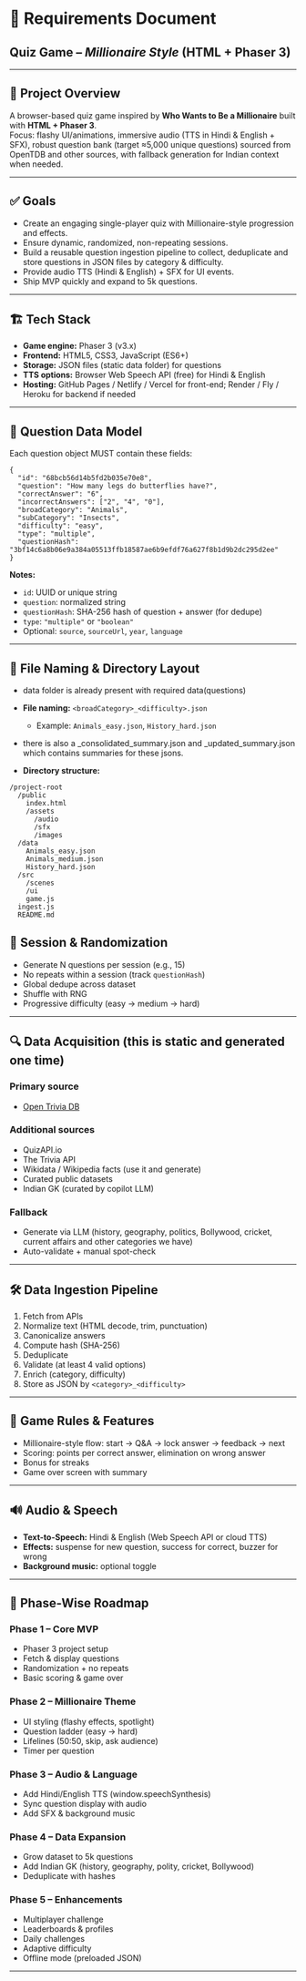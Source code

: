 # 📄 Requirements Document  
## Quiz Game – *Millionaire Style* (HTML + Phaser 3)

---

## 🎯 Project Overview
A browser-based quiz game inspired by **Who Wants to Be a Millionaire** built with **HTML + Phaser 3**.  
Focus: flashy UI/animations, immersive audio (TTS in Hindi & English + SFX), robust question bank (target ≈5,000 unique questions) sourced from OpenTDB and other sources, with fallback generation for Indian context when needed.

---

## ✅ Goals
- Create an engaging single-player quiz with Millionaire-style progression and effects.  
- Ensure dynamic, randomized, non-repeating sessions.  
- Build a reusable question ingestion pipeline to collect, deduplicate and store questions in JSON files by category & difficulty.  
- Provide audio TTS (Hindi & English) + SFX for UI events.  
- Ship MVP quickly and expand to 5k questions.

---

## 🏗 Tech Stack
- **Game engine:** Phaser 3 (v3.x)  
- **Frontend:** HTML5, CSS3, JavaScript (ES6+)  
- **Storage:** JSON files (static data folder) for questions  
- **TTS options:** Browser Web Speech API (free) for Hindi & English  
- **Hosting:** GitHub Pages / Netlify / Vercel for front-end; Render / Fly / Heroku for backend if needed  

---

## 📂 Question Data Model
Each question object MUST contain these fields:

<pre><code>{
  "id": "68bcb56d14b5fd2b035e70e8",
  "question": "How many legs do butterflies have?",
  "correctAnswer": "6",
  "incorrectAnswers": ["2", "4", "0"],
  "broadCategory": "Animals",
  "subCategory": "Insects",
  "difficulty": "easy",
  "type": "multiple",
  "questionHash": "3bf14c6a8b06e9a384a05513ffb18587ae6b9efdf76a627f8b1d9b2dc295d2ee"
}
</code></pre>

**Notes:**  
- `id`: UUID or unique string  
- `question`: normalized string  
- `questionHash`: SHA-256 hash of question + answer (for dedupe)  
- `type`: `"multiple"` or `"boolean"`  
- Optional: `source`, `sourceUrl`, `year`, `language`  

---

## 📌 File Naming & Directory Layout
- data folder is already present with required data(questions)
- **File naming:** `<broadCategory>_<difficulty>.json`  
  - Example: `Animals_easy.json`, `History_hard.json`
- there is also a _consolidated_summary.json and _updated_summary.json which contains summaries for these jsons.

- **Directory structure:**
```plaintext
/project-root
  /public
    index.html
    /assets
      /audio
      /sfx
      /images
  /data
    Animals_easy.json
    Animals_medium.json
    History_hard.json
  /src
    /scenes
    /ui
    game.js
  ingest.js
  README.md
```


## 🔁 Session & Randomization
- Generate N questions per session (e.g., 15)  
- No repeats within a session (track `questionHash`)  
- Global dedupe across dataset  
- Shuffle with RNG  
- Progressive difficulty (easy → medium → hard)  

---

## 🔍 Data Acquisition (this is static and generated one time)
### Primary source
- [Open Trivia DB](https://opentdb.com/api.php)  

### Additional sources
- QuizAPI.io  
- The Trivia API  
- Wikidata / Wikipedia facts (use it and generate) 
- Curated public datasets  
- Indian GK (curated by copilot LLM)  

### Fallback
- Generate via LLM (history, geography, politics, Bollywood, cricket, current affairs and other categories we have)  
- Auto-validate + manual spot-check  

---

## 🛠 Data Ingestion Pipeline
1. Fetch from APIs  
2. Normalize text (HTML decode, trim, punctuation)  
3. Canonicalize answers  
4. Compute hash (SHA-256)  
5. Deduplicate  
6. Validate (at least 4 valid options)  
7. Enrich (category, difficulty)  
8. Store as JSON by `<category>_<difficulty>`  

---

## 🎲 Game Rules & Features
- Millionaire-style flow: start → Q&A → lock answer → feedback → next  
- Scoring: points per correct answer, elimination on wrong answer  
- Bonus for streaks  
- Game over screen with summary  

---

## 🔊 Audio & Speech
- **Text-to-Speech:** Hindi & English (Web Speech API or cloud TTS)  
- **Effects:** suspense for new question, success for correct, buzzer for wrong  
- **Background music:** optional toggle  

---

## 🚀 Phase-Wise Roadmap
### Phase 1 – Core MVP
- Phaser 3 project setup  
- Fetch & display questions  
- Randomization + no repeats  
- Basic scoring & game over  

### Phase 2 – Millionaire Theme
- UI styling (flashy effects, spotlight)  
- Question ladder (easy → hard)  
- Lifelines (50:50, skip, ask audience)  
- Timer per question  

### Phase 3 – Audio & Language
- Add Hindi/English TTS (window.speechSynthesis) 
- Sync question display with audio  
- Add SFX & background music  

### Phase 4 – Data Expansion
- Grow dataset to 5k questions  
- Add Indian GK (history, geography, polity, cricket, Bollywood)  
- Deduplicate with hashes  

### Phase 5 – Enhancements
- Multiplayer challenge  
- Leaderboards & profiles  
- Daily challenges  
- Adaptive difficulty  
- Offline mode (preloaded JSON)  

---
